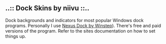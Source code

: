 ## ..:: Dock Skins by niivu ::..

Dock backgrounds and indicators for most popular Windows dock programs.
Personally I use [Nexus Dock by Winstep](https://www.winstep.net/nexus.asp#:~:text=Nexus%20Ultimate%20is%20an%20enhanced,desktop%20enhancement%20products%20for%20Windows)).  There's free and paid versions of the program.  Refer to the sites documentation on how to set things up.
